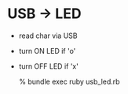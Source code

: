# USB -> LED

- read char via USB
- turn ON  LED if 'o'
- turn OFF LED if 'x'

    % bundle exec ruby usb_led.rb
